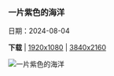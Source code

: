 ### 一片紫色的海洋

日期：2024-08-04

**下载**  |  [1920x1080](https://cn.bing.com/th?id=OHR.HertfordshireLavender_ZH-CN9771886404_1920x1080.jpg)  |  [3840x2160](https://cn.bing.com/th?id=OHR.HertfordshireLavender_ZH-CN9771886404_UHD.jpg)

![一片紫色的海洋](https://cn.bing.com/th?id=OHR.HertfordshireLavender_ZH-CN9771886404_1920x1080.jpg "薰衣草田，赫特福德郡 ，英格兰，英国 (© George W Johnson/Getty Images)")


